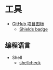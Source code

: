 # 工具
* [GitHub 项目图标](https://github.com/badges/shields)
    - [Shields badge](http://shields.io/)

## 编程语言
* Shell
    - [shellcheck](http://www.shellcheck.net/)
